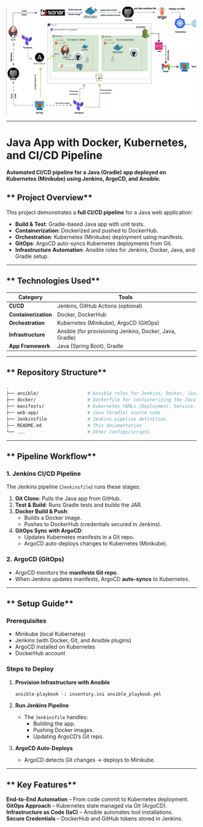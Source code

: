  
![](https://github.com/amirmamdouh12345/Java_app_docker-manifests_CICD/blob/master/proj-structure.jpeg)

---

# **Java App with Docker, Kubernetes, and CI/CD Pipeline**  
 **Automated CI/CD pipeline for a Java (Gradle) app deployed on Kubernetes (Minikube) using Jenkins, ArgoCD, and Ansible.**  

## ** Project Overview**  
This project demonstrates a **full CI/CD pipeline** for a Java web application:  
- **Build & Test**: Gradle-based Java app with unit tests.  
- **Containerization**: Dockerized and pushed to DockerHub.  
- **Orchestration**: Kubernetes (Minikube) deployment using manifests.  
- **GitOps**: ArgoCD auto-syncs Kubernetes deployments from Git.  
- **Infrastructure Automation**: Ansible roles for Jenkins, Docker, Java, and Gradle setup.  

---

## ** Technologies Used**  
| **Category**       | **Tools**                                                                 |
|--------------------|--------------------------------------------------------------------------|
| **CI/CD**          | Jenkins, GitHub Actions (optional)                                       |
| **Containerization** | Docker, DockerHub                                                       |
| **Orchestration**  | Kubernetes (Minikube), ArgoCD (GitOps)                                  |
| **Infrastructure** | Ansible (for provisioning Jenkins, Docker, Java, Gradle)                |
| **App Framework**  | Java (Spring Boot), Gradle                                              |

---

## ** Repository Structure**  
```bash
.
├── ansible/                  # Ansible roles for Jenkins, Docker, Java, etc.
├── docker/                   # Dockerfile for containerizing the Java app
├── manifests/                # Kubernetes YAMLs (Deployment, Service, Ingress)
├── web-app/                  # Java (Gradle) source code
├── Jenkinsfile               # Jenkins pipeline definition
├── README.md                 # This documentation
└── ...                       # Other configs/scripts
```

---

## ** Pipeline Workflow**  
### **1. Jenkins CI/CD Pipeline**  
The Jenkins pipeline (`Jenkinsfile`) runs these stages:  
1. **Git Clone**: Pulls the Java app from GitHub.  
2. **Test & Build**: Runs Gradle tests and builds the JAR.  
3. **Docker Build & Push**:  
   - Builds a Docker image.  
   - Pushes to DockerHub (credentials secured in Jenkins).  
4. **GitOps Sync with ArgoCD**:  
   - Updates Kubernetes manifests in a Git repo.  
   - ArgoCD auto-deploys changes to Kubernetes (Minikube).  

### **2. ArgoCD (GitOps)**  
- ArgoCD monitors the **manifests Git repo**.  
- When Jenkins updates manifests, ArgoCD **auto-syncs** to Kubernetes.  

---

## ** Setup Guide**  
### **Prerequisites**  
- Minikube (local Kubernetes)  
- Jenkins (with Docker, Git, and Ansible plugins)  
- ArgoCD installed on Kubernetes  
- DockerHub account  

### **Steps to Deploy**  
1. **Provision Infrastructure with Ansible**  
   ```bash
   ansible-playbook -i inventory.ini ansible_playbook.yml
   ```
2. **Run Jenkins Pipeline**  
   - The `Jenkinsfile` handles:  
     - Building the app.  
     - Pushing Docker images.  
     - Updating ArgoCD’s Git repo.  

3. **ArgoCD Auto-Deploys**  
   - ArgoCD detects Git changes → deploys to Minikube.  

---

## ** Key Features**  
 **End-to-End Automation** – From code commit to Kubernetes deployment.  
 **GitOps Approach** – Kubernetes state managed via Git (ArgoCD).  
 **Infrastructure as Code (IaC)** – Ansible automates tool installations.  
 **Secure Credentials** – DockerHub and GitHub tokens stored in Jenkins.  

